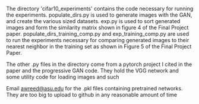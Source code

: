 
The directory 'cifar10_experiments' contains the code necessary for running the experiments. populate_dirs.py is used to generate images with the GAN, and create the various sized datasets. exp.py is used to sort generated images and form the similarity matrix shown in figure 4 of the Final Project paper. populate_dirs_training_comp.py and exp_training_comp.py are used to run the experiments necessary for comparing generated images to their nearest neighbor in the training set as shown in Figure 5 of the Final Project Paper.

The other .py files in the directory come from a pytorch project I cited in the paper and the progressive GAN code. They hold the VGG network and some utility code for loading images and such

Email awreed@asu.edu for the .pkl files containing pretrained networks. They are too big to upload to github in any reasonable amount of time

